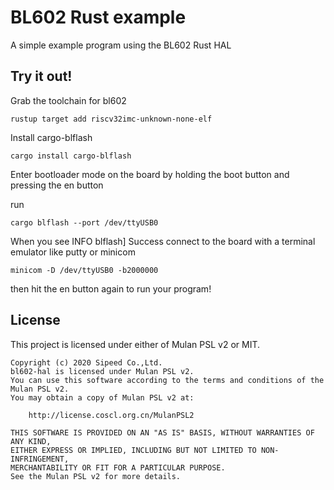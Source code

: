# BL602 Rust example

A simple example program using the BL602 Rust HAL

## Try it out!

Grab the toolchain for bl602
```
rustup target add riscv32imc-unknown-none-elf
```

Install cargo-blflash
```
cargo install cargo-blflash
```

Enter bootloader mode on the board by holding the boot button and pressing the en button

run
```
cargo blflash --port /dev/ttyUSB0
```

When you see
INFO  blflash] Success
connect to the board with a terminal emulator like putty or minicom
```
minicom -D /dev/ttyUSB0 -b2000000
```

then hit the en button again to run your program!

## License

This project is licensed under either of Mulan PSL v2 or MIT.

```
Copyright (c) 2020 Sipeed Co.,Ltd.
bl602-hal is licensed under Mulan PSL v2.
You can use this software according to the terms and conditions of the Mulan PSL v2.
You may obtain a copy of Mulan PSL v2 at:

    http://license.coscl.org.cn/MulanPSL2

THIS SOFTWARE IS PROVIDED ON AN "AS IS" BASIS, WITHOUT WARRANTIES OF ANY KIND,
EITHER EXPRESS OR IMPLIED, INCLUDING BUT NOT LIMITED TO NON-INFRINGEMENT,
MERCHANTABILITY OR FIT FOR A PARTICULAR PURPOSE.
See the Mulan PSL v2 for more details.
```
